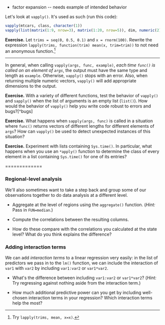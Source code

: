 - factor expansion -- needs example of intended behavior

Let's look at `vapply()`. It's used as such (run this code):

```r
vapply(mtcars, class, character(1))
vapply(list(matrix(1:9, nrow=3), matrix(1:20, nrow=5)), dim, numeric(2))
```

**Exercise.** Let `trims = seq(0, 0.5, 0.1)` and `x = rnorm(100)`. Rewrite the expression `lapply(trims, function(trim) mean(x, trim=trim))` to not need an anonymous function.[^trim]

[^trim]: Try `lapply(trims, mean, x=x)`.

--------------

In general, when calling `vapply(args, func, example)`, *each time `func()` is called on an element of `args`*, the output must have the same type and length as `example`. Otherwise, `vapply()` stops with an error. Also, when returning multiple numeric vectors, `vapply()` will add appropriate dimensions to the output.

**Exercise.** With a variety of different functions, test the behavior of `vapply()` and `sapply()` when the list of arguments is an empty list (`list()`). How would the behavior of `vapply()` help you write code robust to errors and bugs?[^bugs]

**Exercise.** What happens when `sapply(args, func)` is called in a situation where `func()` returns vectors of different lengths for different elements of `args`? How can `vapply()` be used to detect unexpected instances of this situation?

**Exercise.** Experiment with lists containing `Sys.time()`. In particular, what happens when you use an `*apply()` function to determine the class of every element in a list containing `Sys.time()` for one of its entries?

=============

### Regional-level analysis ###

We'll also sometimes want to take a step back and group some of our observations together to do data analysis at a different level.

* Aggregate at the level of regions using the `aggregate()` function. (*Hint:* Pass in `FUN=median`.)

* Compute the correlations between the resulting columns.

* How do these compare with the correlations you calculated at the state level? What do you think explains the difference?

### Adding interaction terms ###

We can add *interaction terms* to a linear regression very easily: in the list of predictors we pass in to the `lm()` function, we can include the interaction of `var1` with `var2` by including `var1:var2` or `var1*var2`.

* What's the difference between including `var1:var2` or `var1*var2`? (*Hint:* Try regressing against nothing aside from the interaction term.)

* How much additional predictive power can you get by including well-chosen interaction terms in your regression? Which interaction terms help the most?